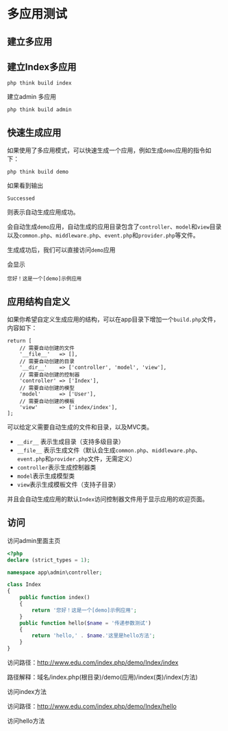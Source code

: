 # 多应用测试

## 建立多应用

## 建立Index多应用

```
php think build index
```

建立admin 多应用

```
php think build admin
```

## 快速生成应用

如果使用了多应用模式，可以快速生成一个应用，例如生成`demo`应用的指令如下：

```
php think build demo
```

如果看到输出

```
Successed
```

则表示自动生成应用成功。

会自动生成`demo`应用，自动生成的应用目录包含了`controller`、`model`和`view`目录以及`common.php`、`middleware.php`、`event.php`和`provider.php`等文件。

生成成功后，我们可以直接访问`demo`应用

会显示

```
您好！这是一个[demo]示例应用
```

## 应用结构自定义

如果你希望自定义生成应用的结构，可以在app目录下增加一个`build.php`文件，内容如下：

```
return [
    // 需要自动创建的文件
    '__file__'   => [],
    // 需要自动创建的目录
    '__dir__'    => ['controller', 'model', 'view'],
    // 需要自动创建的控制器
    'controller' => ['Index'],
    // 需要自动创建的模型
    'model'      => ['User'],
    // 需要自动创建的模板
    'view'       => ['index/index'],
];
```

可以给定义需要自动生成的文件和目录，以及MVC类。

- `__dir__` 表示生成目录（支持多级目录）
- `__file__` 表示生成文件（默认会生成`common.php`、`middleware.php`、`event.php`和`provider.php`文件，无需定义）
- `controller`表示生成控制器类
- `model`表示生成模型类
- `view`表示生成模板文件（支持子目录）

并且会自动生成应用的默认`Index`访问控制器文件用于显示应用的欢迎页面。

## 访问

访问admin里面主页

```php
<?php
declare (strict_types = 1);

namespace app\admin\controller;

class Index
{
    public function index()
    {
        return '您好！这是一个[demo]示例应用';
    }
    public function hello($name = '传递参数测试')
    {
        return 'hello,' . $name.'这里是hello方法';
    }
}

```

访问路径：http://www.edu.com/index.php/demo/Index/index 

路径解释：域名/index.php(根目录)/demo(应用)/index(类)/index(方法)

访问index方法

访问路径：http://www.edu.com/index.php/demo/Index/hello

访问hello方法